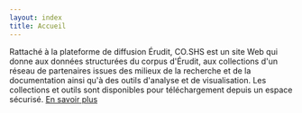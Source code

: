 ```yaml
---
layout: index
title: Accueil
---
```


Rattaché à la plateforme de diffusion Érudit, CO.SHS est un site Web qui donne aux données structurées du corpus d'Érudit, aux collections d'un réseau de partenaires issues des milieux de la recherche et de la documentation ainsi qu'à des outils d'analyse et de visualisation. Les collections et outils sont disponibles pour téléchargement depuis un espace sécurisé. [En savoir plus](a-propos)
